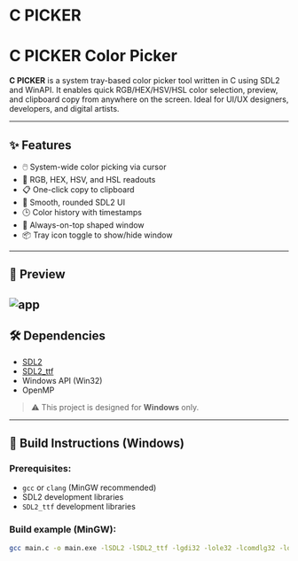 # C PICKER


# C PICKER Color Picker

**C PICKER** is a system tray-based color picker tool written in C using SDL2 and WinAPI. It enables quick RGB/HEX/HSV/HSL color selection, preview, and clipboard copy from anywhere on the screen. Ideal for UI/UX designers, developers, and digital artists.

---

## ✨ Features

- 🖱️ System-wide color picking via cursor
- 🎨 RGB, HEX, HSV, and HSL readouts
- 📋 One-click copy to clipboard
- 🔲 Smooth, rounded SDL2 UI
- 🕒 Color history with timestamps
- 🧰 Always-on-top shaped window
- 📦 Tray icon toggle to show/hide window

---

## 📸 Preview

![app](https://github.com/user-attachments/assets/0085c2f4-56c1-4674-a2b3-6fef196e5a2f)
---

## 🛠 Dependencies

- [SDL2](https://libsdl.org/)
- [SDL2_ttf](https://github.com/libsdl-org/SDL_ttf)
- Windows API (Win32)
- OpenMP 

> ⚠️ This project is designed for **Windows** only.

---

## 🔧 Build Instructions (Windows)

### Prerequisites:
- `gcc` or `clang` (MinGW recommended)
- SDL2 development libraries
- `SDL2_ttf` development libraries

### Build example (MinGW):

```bash
gcc main.c -o main.exe -lSDL2 -lSDL2_ttf -lgdi32 -lole32 -lcomdlg32 -loleaut32 -luser32 -lShell32 -mwindows -fopenmp
